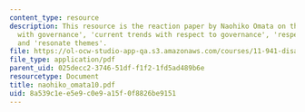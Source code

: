 ```yaml
---
content_type: resource
description: This resource is the reaction paper by Naohiko Omata on the topics 'problem(s)
  with governance', 'current trends with respect to governance', 'respect to governance',
  and 'resonate themes'.
file: https://ol-ocw-studio-app-qa.s3.amazonaws.com/courses/11-941-disaster-vulnerability-and-resilience-spring-2005/8a539c1ee5e9c0e9a15f0f8826be9151_naohiko_omata10.pdf
file_type: application/pdf
parent_uid: 025decc2-3746-51df-f1f2-1fd5ad489b6e
resourcetype: Document
title: naohiko_omata10.pdf
uid: 8a539c1e-e5e9-c0e9-a15f-0f8826be9151
---
```

